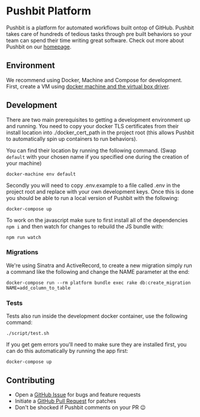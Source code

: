 # Pushbit Platform

Pushbit is a platform for automated workflows built ontop of GitHub. Pushbit takes care of hundreds of tedious tasks through pre built behaviors so your team can spend their time writing great software. Check out more about Pushbit on our [homepage](https://www.pushbit.co).

## Environment

We recommend using Docker, Machine and Compose for development.
First, create a VM using [docker machine and the virtual box driver](https://docs.docker.com/machine/get-started/).

## Development

There are two main prerequisites to getting a development environment up and running.
You need to copy your docker TLS certificates from their install location into ./docker_cert_path in the project root (this allows Pushbit to automatically spin up containers to run behaviors).

You can find their location by running the following command. (Swap `default` with your chosen name if you specified one during the creation of your machine)

```
docker-machine env default
```

Secondly you will need to copy .env.example to a file called .env in the project root and replace with your own development keys. Once this is done you should be able to run a local version of Pushbit with the following:

```
docker-compose up
```

To work on the javascript make sure to first install all of the dependencies `npm i` and then watch
for changes to rebuild the JS bundle with:

```
npm run watch
```

### Migrations

We're using Sinatra and ActiveRecord, to create a new migration simply run a command like the following and change the NAME parameter at the end:

`docker-compose run --rm platform bundle exec rake db:create_migration NAME=add_column_to_table`


### Tests

Tests also run inside the development docker container, use the following command:

```
./script/test.sh
```

If you get gem errors you'll need to make sure they are installed first, you can do this automatically by running the app first:

```
docker-compose up
```


## Contributing

* Open a [GitHub Issue](https://github.com/pushbit-co/platform/new) for bugs and feature requests
* Initiate a [GitHub Pull Request](https://help.github.com/articles/using-pull-requests/) for patches
* Don't be shocked if Pushbit comments on your PR 😉
